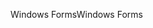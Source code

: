 <span data-ttu-id="a0bee-101">Windows Forms</span><span class="sxs-lookup"><span data-stu-id="a0bee-101">Windows Forms</span></span>